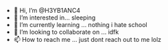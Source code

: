- 👋 Hi, I’m @H3YB1ANC4
- 👀 I’m interested in... sleeping
- 🌱 I’m currently learning ... nothing i hate school
- 💞️ I’m looking to collaborate on ... idfk
- 📫 How to reach me ... just dont reach out to me lolz

<!---
H3YB1ANC4/H3YB1ANC4 is a ✨ special ✨ repository because its `README.md` (this file) appears on your GitHub profile.
You can click the Preview link to take a look at your changes.
--->
